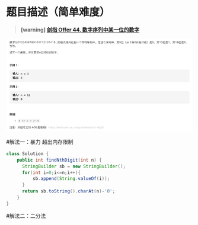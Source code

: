 #  **题目描述（简单难度）**

> **[warning] [剑指 Offer 44. 数字序列中某一位的数字](https://leetcode-cn.com/problems/shu-zi-xu-lie-zhong-mou-yi-wei-de-shu-zi-lcof/)**

![](../image/jz44.png)

#解法一：暴力 超出内存限制

```java
class Solution {
    public int findNthDigit(int n) {
      StringBuilder sb = new StringBuilder();
      for(int i=0;i<=n;i++){
          sb.append(String.valueOf(i));
      }
      return sb.toString().charAt(n)-'0';
    }
}
```

#解法二：二分法
```java

```

